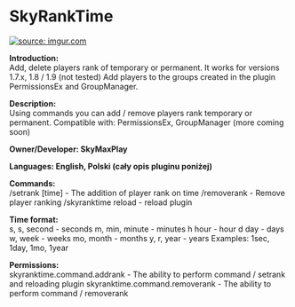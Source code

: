 # SkyRankTime

<a href="https://imgur.com/Sy5sqrL"><img src="https://i.imgur.com/Sy5sqrL.png" title="source: imgur.com" /></a>

<b>Introduction:</b><br>
Add, delete players rank of temporary or permanent.
It works for versions 1.7.x, 1.8 / 1.9 (not tested)
Add players to the groups created in the plugin PermissionsEx and GroupManager.

<b>Description:</b><br>
Using commands you can add / remove players rank temporary or permanent.
Compatible with: PermissionsEx, GroupManager (more coming soon)

<b>Owner/Developer: SkyMaxPlay</b><br>

<b>Languages: English, Polski (cały opis pluginu poniżej)</b><br>

<b>Commands:</b><br>
/setrank <nick> <rank> [time] - The addition of player rank on time
/removerank <nick> <rank> - Remove player ranking
/skyranktime reload - reload plugin

<b>Time format:</b><br>
s, s, second - seconds
m, min, minute - minutes
h hour - hour
d day - days
w, week - weeks
mo, month - months
y, r, year - years
Examples: 1sec, 1day, 1mo, 1year

<b>Permissions:</b><br>
skyranktime.command.addrank - The ability to perform command / setrank and reloading plugin
skyranktime.command.removerank - The ability to perform command / removerank
